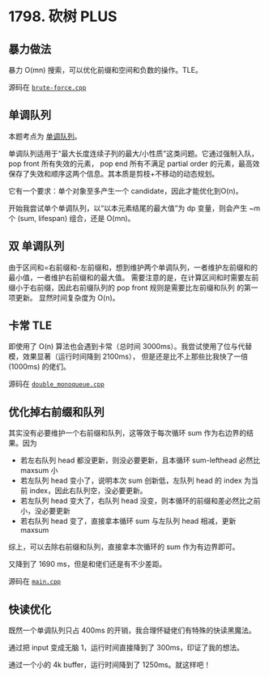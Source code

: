 # 1798. 砍树 PLUS

## 暴力做法
暴力 O(mn) 搜索，可以优化前缀和空间和负数的操作。TLE。

源码在 [`brute-force.cpp`](./brute-force.cpp)

## 单调队列

本题考点为 [单调队列](https://oi-wiki.org/ds/monotonous-queue/)。

单调队列适用于“最大长度连续子列的最大/小性质”这类问题。它通过强制入队，pop front 所有失效的元素，
pop end 所有不满足 partial order 的元素，最高效保存了失效和顺序这两个信息。其本质是剪枝+不移动的动态规划。

它有一个要求：单个对象至多产生一个 candidate，因此才能优化到O(n)。

开始我尝试单个单调队列，以“以本元素结尾的最大值”为 dp 变量，则会产生 ~m 个 (sum, lifespan) 组合，还是 O(mn)。

## 双 单调队列

由于区间和=右前缀和-左前缀和，想到维护两个单调队列，一者维护左前缀和的最小值，一者维护右前缀和的最大值。
需要注意的是，在计算区间和时需要左前缀小于右前缀，因此右前缀队列的 pop front 规则是需要比左前缀和队列
的第一项更新。
显然时间复杂度为 O(n)。

## 卡常 TLE

即使用了 O(n) 算法也会遇到卡常（总时间 3000ms）。我尝试使用了位与代替模，效果显著（运行时间降到 2100ms），
但是还是比不上那些比我快了一倍 (1000ms) 的佬们。

源码在 [`double_monoqueue.cpp`](./double_monoqueue.cpp)

## 优化掉右前缀和队列

其实没有必要维护一个右前缀和队列，这等效于每次循环 sum 作为右边界的结果。因为
- 若左右队列 head 都没更新，则没必要更新，且本循环 sum-lefthead 必然比 maxsum 小
- 若左队列 head 变小了，说明本次 sum 创新低，左队列 head 的 index 为当前 index，因此右队列空，没必要更新。
- 若左队列 head 变大了，右队列 head 没变，则本循环的前缀和差必然比之前小，没必要更新
- 若右队列 head 变了，直接拿本循环 sum 与左队列 head 相减，更新 maxsum

综上，可以去除右前缀和队列，直接拿本次循环的 sum 作为有边界即可。

又降到了 1690 ms，但是和佬们还是有不少差距。

源码在 [`main.cpp`](./main.cpp)

## 快读优化
既然一个单调队列只占 400ms 的开销，我合理怀疑佬们有特殊的快读黑魔法。

通过把 input 变成无脑 1，运行时间直接降到了 300ms，印证了我的想法。

通过一个小的 4k buffer，运行时间降到了 1250ms。就这样吧！